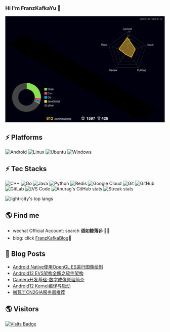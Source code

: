### Hi I'm FranzKafkaYu 👋

<!--
**FranzKafkaYu/FranzKafkaYu** is a ✨ _special_ ✨ repository because its `README.md` (this file) appears on your GitHub profile.

Here are some ideas to get you started:


-->
![](./profile-3d-contrib/profile-night-rainbow.svg)
## ⚡ Platforms

![Android](https://img.shields.io/badge/Android-3DDC84?style=for-the-badge&logo=android&logoColor=white)
![Linux](https://img.shields.io/badge/Linux-FCC624?style=for-the-badge&logo=linux&logoColor=black)
![Ubuntu](https://img.shields.io/badge/Ubuntu-E95420?style=for-the-badge&logo=ubuntu&logoColor=white)
![Windows](https://img.shields.io/badge/Windows-0078D6?style=for-the-badge&logo=windows&logoColor=white)

## ⚡ Tec Stacks

![C++](https://img.shields.io/badge/-C++-00599C?style=flat-square&logo=c)
![Go](https://img.shields.io/badge/-go-%23E44D27?style=flat-square&logo=go&logoColor=ffffff)
![Java](https://img.shields.io/badge/-java-E34A86?style=flat-square&logo=java)
![Python](https://img.shields.io/badge/-Python-black?style=flat-square&logo=Python)
![Redis](https://img.shields.io/badge/-Redis-black?style=flat-square&logo=Redis)
![Google Cloud](https://img.shields.io/badge/Google%20Cloud-black?style=flat-square&logo=google-cloud)
![Git](https://img.shields.io/badge/-Git-black?style=flat-square&logo=git)
![GitHub](https://img.shields.io/badge/-GitHub-181717?style=flat-square&logo=github)
![GitLab](https://img.shields.io/badge/-GitLab-FCA121?style=flat-square&logo=gitlab)
<img alt="[VS Code" src="https://img.shields.io/badge/-VSCode-%23007ACC?style=flat-square&logo=visual-studio-code" />
![Anurag's GitHub stats](https://github-readme-stats-git-masterrstaa-rickstaa.vercel.app/api?username=FranzKafkaYu&theme=cobalt2&show_icons=true)
![Streak stats](https://github-readme-streak-stats.herokuapp.com/?user=FranzKafkaYu&show_icons=true&theme=tokyonight)
<p align='left'>
  <img align="top" src="https://github-readme-stats-git-masterrstaa-rickstaa.vercel.app/api/top-langs/?username=FranzKafkaYu&bg_color=071A2C&line_height=20&text_color=FFFFFF" alt="light-city's top langs"/>
</p>


## 🌎 Find me
- wechat Official Account: search **语如鲸落**📹 ✍🏾
- blog: click [FranzKafkaBlog](https://coderfan.net/)🏓
## 🚀 Blog Posts
<!-- BLOG-POST-LIST:START -->
- [Android Native使用OpenGL ES进行图像绘制](https://coderfan.net/using-opengl-es-to-draw-in-android-native.html?utm_source=rss&utm_medium=rss&utm_campaign=using-opengl-es-to-draw-in-android-native)
- [Android12 EVS架构全解之软件架构](https://coderfan.net/android12-evs-architecture-introduce.html?utm_source=rss&utm_medium=rss&utm_campaign=android12-evs-architecture-introduce)
- [Camera开发基础-数字成像原理简介](https://coderfan.net/camera-development-basisdigital-image-theory.html?utm_source=rss&utm_medium=rss&utm_campaign=camera-development-basisdigital-image-theory)
- [Android12 Kernel编译与启动](https://coderfan.net/android12-kernel-compile-and-start.html?utm_source=rss&utm_medium=rss&utm_campaign=android12-kernel-compile-and-start)
- [搬瓦工CN2GIA服务器推荐](https://coderfan.net/bandwagonhost-cn2-gia-vps.html?utm_source=rss&utm_medium=rss&utm_campaign=bandwagonhost-cn2-gia-vps)
<!-- BLOG-POST-LIST:END -->

## 🌎 Visitors
[![Visits Badge](https://badges.pufler.dev/visits/puf17640/git-badges)](https://badges.pufler.dev)

